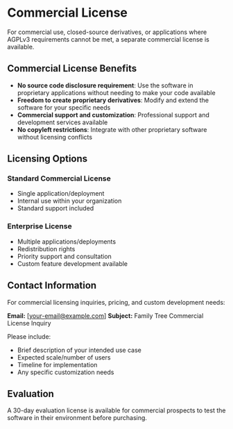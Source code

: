 # Commercial License

For commercial use, closed-source derivatives, or applications where AGPLv3 requirements cannot be met, a separate commercial license is available.

## Commercial License Benefits

- **No source code disclosure requirement**: Use the software in proprietary applications without needing to make your code available
- **Freedom to create proprietary derivatives**: Modify and extend the software for your specific needs
- **Commercial support and customization**: Professional support and development services available
- **No copyleft restrictions**: Integrate with other proprietary software without licensing conflicts

## Licensing Options

### Standard Commercial License
- Single application/deployment
- Internal use within your organization
- Standard support included

### Enterprise License
- Multiple applications/deployments
- Redistribution rights
- Priority support and consultation
- Custom feature development available

## Contact Information

For commercial licensing inquiries, pricing, and custom development needs:

**Email:** [your-email@example.com]
**Subject:** Family Tree Commercial License Inquiry

Please include:
- Brief description of your intended use case
- Expected scale/number of users
- Timeline for implementation
- Any specific customization needs

## Evaluation

A 30-day evaluation license is available for commercial prospects to test the software in their environment before purchasing.
